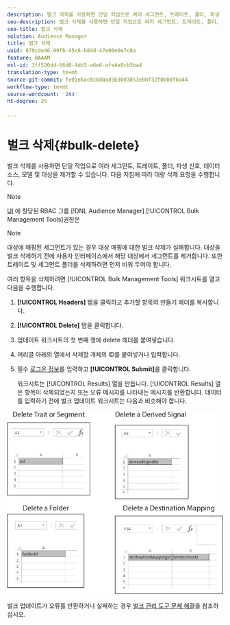 ```yaml
---
description: 벌크 삭제를 사용하면 단일 작업으로 여러 세그먼트, 트레이트, 폴더, 파생 신호, 데이터 소스, 모델 및 대상을 제거할 수 있습니다. 다음 지침에 따라 대량 삭제 요청을 수행합니다.
seo-description: 벌크 삭제를 사용하면 단일 작업으로 여러 세그먼트, 트레이트, 폴더, 파생 신호, 데이터 소스, 모델 및 대상을 제거할 수 있습니다. 다음 지침에 따라 대량 삭제 요청을 수행합니다.
seo-title: 벌크 삭제
solution: Audience Manager
title: 벌크 삭제
uuid: 679cde46-09fb-45c6-b84d-47e00e0e7c0a
feature: BAAAM
exl-id: 3ff530dd-66d0-4dd3-a6e6-afe4a9cb5ba4
translation-type: tm+mt
source-git-commit: fe01ebac8c0d0ad3630d3853e0bf32f0b00f6a44
workflow-type: tm+mt
source-wordcount: '264'
ht-degree: 2%

---
```


# 벌크 삭제{#bulk-delete}

벌크 삭제를 사용하면 단일 작업으로 여러 세그먼트, 트레이트, 폴더, 파생 신호, 데이터 소스, 모델 및 대상을 제거할 수 있습니다. 다음 지침에 따라 대량 삭제 요청을 수행합니다.

<!-- 

<p>t_bulk_delete.xml </p>

 -->

>[!NOTE]
>
>[UI](../../features/administration/administration-overview.md) 에 할당된 RBAC 그룹  [!DNL Audience Manager]   [!UICONTROL Bulk Management Tools]권한은

>[!NOTE]
>
>대상에 매핑된 세그먼트가 있는 경우 대상 매핑에 대한 벌크 삭제가 실패합니다. 대상을 벌크 삭제하기 전에 사용자 인터페이스에서 해당 대상에서 세그먼트를 제거합니다. 또한 트레이트 및 세그먼트 폴더를 삭제하려면 먼저 비워 두어야 합니다.

여러 항목을 삭제하려면 [!UICONTROL Bulk Management Tools] 워크시트를 열고 다음을 수행합니다.

1. **[!UICONTROL Headers]** 탭을 클릭하고 추가할 항목의 만들기 헤더를 복사합니다.
2. **[!UICONTROL Delete]** 탭을 클릭합니다.
3. 업데이트 워크시트의 첫 번째 행에 delete 헤더를 붙여넣습니다.
4. 머리글 아래의 열에서 삭제할 개체의 ID를 붙여넣거나 입력합니다.
5. 필수 [로그온 정보](../../reference/bulk-management-tools/bulk-management-intro.md#auth-reqs)를 입력하고 **[!UICONTROL Submit]**&#x200B;를 클릭합니다.

   워크시트는 [!UICONTROL Results] 열을 만듭니다. [!UICONTROL Results] 열은 항목이 삭제되었는지 또는 오류 메시지를 나타내는 메시지를 반환합니다.
데이터를 입력하기 전에 벌크 업데이트 워크시트는 다음과 비슷해야 합니다.

![](assets/delete.png)

벌크 업데이트가 오류를 반환하거나 실패하는 경우 [벌크 관리 도구 문제 해결](../../reference/bulk-management-tools/bulk-troubleshooting.md)을 참조하십시오.

